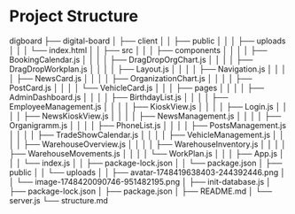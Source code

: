 # Project Structure

digboard
├── digital-board
│   ├── client
│   │   ├── public
│   │   │   ├── uploads
│   │   │   └── index.html
│   │   ├── src
│   │   │   ├── components
│   │   │   │   ├── BookingCalendar.js
│   │   │   │   ├── DragDropOrgChart.js
│   │   │   │   ├── DragDropWorkplan.js
│   │   │   │   ├── Layout.js
│   │   │   │   ├── Navigation.js
│   │   │   │   ├── NewsCard.js
│   │   │   │   ├── OrganizationChart.js
│   │   │   │   ├── PostCard.js
│   │   │   │   └── VehicleCard.js
│   │   │   ├── pages
│   │   │   │   ├── AdminDashboard.js
│   │   │   │   ├── BirthdayList.js
│   │   │   │   ├── EmployeeManagement.js
│   │   │   │   ├── KioskView.js
│   │   │   │   ├── Login.js
│   │   │   │   ├── NewsKioskView.js
│   │   │   │   ├── NewsManagement.js
│   │   │   │   ├── Organigramm.js
│   │   │   │   ├── PhoneList.js
│   │   │   │   ├── PostsManagement.js
│   │   │   │   ├── TradeShowCalendar.js
│   │   │   │   ├── VehicleManagement.js
│   │   │   │   ├── WarehouseOverview.js
│   │   │   │   ├── WarehouseInventory.js
│   │   │   │   ├── WarehouseMovements.js
│   │   │   │   └── WorkPlan.js
│   │   │   ├── App.js
│   │   │   └── index.js
│   │   ├── package-lock.json
│   │   └── package.json
│   ├── public
│   │   └── uploads
│   │       ├── avatar-1748419638403-244392446.png
│   │       └── image-1748420090746-951482195.png
│   ├── init-database.js
│   ├── package-lock.json
│   ├── package.json
│   ├── README.md
│   └── server.js
└── structure.md
